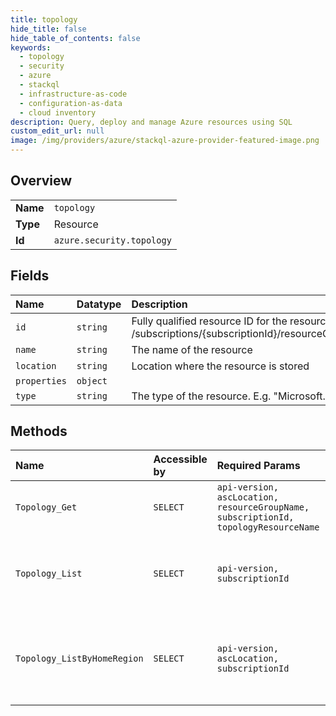 ```yaml
---
title: topology
hide_title: false
hide_table_of_contents: false
keywords:
  - topology
  - security
  - azure    
  - stackql
  - infrastructure-as-code
  - configuration-as-data
  - cloud inventory
description: Query, deploy and manage Azure resources using SQL
custom_edit_url: null
image: /img/providers/azure/stackql-azure-provider-featured-image.png
---
```

  
    

## Overview
<table><tbody>
<tr><td><b>Name</b></td><td><code>topology</code></td></tr>
<tr><td><b>Type</b></td><td>Resource</td></tr>
<tr><td><b>Id</b></td><td><code>azure.security.topology</code></td></tr>
</tbody></table>

## Fields
| Name | Datatype | Description |
|:-----|:---------|:------------|
| `id` | `string` | Fully qualified resource ID for the resource. Ex - /subscriptions/&#123;subscriptionId&#125;/resourceGroups/&#123;resourceGroupName&#125;/providers/&#123;resourceProviderNamespace&#125;/&#123;resourceType&#125;/&#123;resourceName&#125; |
| `name` | `string` | The name of the resource |
| `location` | `string` | Location where the resource is stored |
| `properties` | `object` |  |
| `type` | `string` | The type of the resource. E.g. "Microsoft.Compute/virtualMachines" or "Microsoft.Storage/storageAccounts" |
## Methods
| Name | Accessible by | Required Params | Description |
|:-----|:--------------|:----------------|:------------|
| `Topology_Get` | `SELECT` | `api-version, ascLocation, resourceGroupName, subscriptionId, topologyResourceName` | Gets a specific topology component. |
| `Topology_List` | `SELECT` | `api-version, subscriptionId` | Gets a list that allows to build a topology view of a subscription. |
| `Topology_ListByHomeRegion` | `SELECT` | `api-version, ascLocation, subscriptionId` | Gets a list that allows to build a topology view of a subscription and location. |
